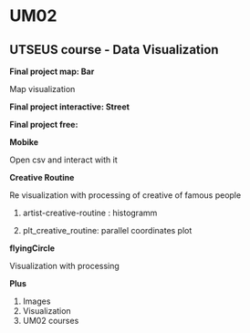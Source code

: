 # UM02
## UTSEUS course - Data Visualization 

**Final project map: Bar**

Map visualization 


**Final project interactive: Street**

**Final project free:**


**Mobike**

Open csv and interact with it 

**Creative Routine**

Re visualization with processing of creative of famous people 

  1. artist-creative-routine : histogramm
  
  2. plt_creative_routine:  parallel coordinates plot

**flyingCircle**

Visualization with processing

**Plus**
  1. Images 
  2. Visualization
  3. UM02 courses 
